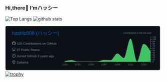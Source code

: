 ### Hi,there👏 I’mハッシー
<p align="left"> 
  <img alt="Top Langs" height="180px" src="https://github-readme-stats.vercel.app/api?username=hashiz008&theme=prussian" />
  <img alt="github stats" height="180px" src="https://github-readme-stats.vercel.app/api/top-langs/?username=hashiz008&layout=compact&theme=prussian" />
</p>

![](https://raw.githubusercontent.com/hashiz008/hashiz008/main/profile-summary-card-output/github_dark/0-profile-details.svg)
[![trophy](https://github-profile-trophy.vercel.app/?username=hashiz008&theme=algolia&column=7)](https://github.com/ryo-ma/github-profile-trophy)
